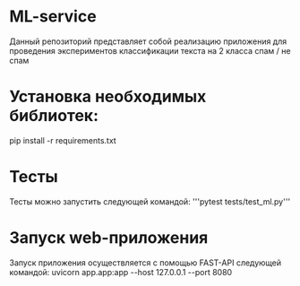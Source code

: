 # ML-service
Данный репозиторий представляет собой реализацию приложения для проведения экспериментов классификации текста на 2 класса спам / не спам
# Установка необходимых библиотек:
pip install -r requirements.txt
# Тесты 
Тесты можно запустить следующей командой:
'''pytest tests/test_ml.py'''
# Запуск web-приложения
Запуск приложения осуществляется с помощью FAST-API следующей командой:
uvicorn app.app:app --host 127.0.0.1 --port 8080
